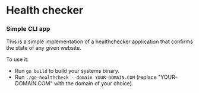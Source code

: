 # Health checker
### Simple CLI app

This is a simple implementation of a healthchecker application that confirms the state of any given website.

To use it:

  * Run `go build` to build your systems binary.
  * Run `./go-healthcheck --domain YOUR-DOMAIN.COM` (replace "YOUR-DOMAIN.COM" with the domain of your choice).

